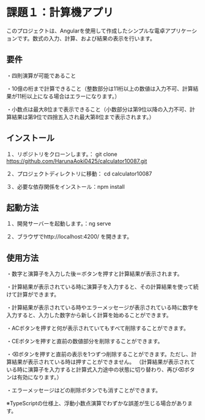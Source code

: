 # 課題１：計算機アプリ

このプロジェクトは、Angularを使用して作成したシンプルな電卓アプリケーションです。数式の入力、計算、および結果の表示を行います。

## 要件
・四則演算が可能であること

・10億の桁まで計算できること（整数部分は11桁以上の数値は入力不可、計算結果が11桁以上になる場合はエラーになります。）

・小数点は最大8位まで表示できること（小数部分は第9位以降の入力不可、計算結果は第9位で四捨五入され最大第8位まで表示されます。）

## インストール
１、リポジトリをクローンします。： git clone https://github.com/HarunaAoki0425/calculator10087.git

２、プロジェクトディレクトリに移動： cd calculator10087

３、必要な依存関係をインストール：npm install

## 起動方法
１、開発サーバーを起動します。：ng serve

２、ブラウザでhttp://localhost:4200/ を開きます。

## 使用方法
・数字と演算子を入力した後＝ボタンを押すと計算結果が表示されます。

・計算結果が表示されている時に演算子を入力すると、その計算結果を使って続けて計算ができます。

・計算結果が表示されている時やエラーメッセージが表示されている時に数字を入力すると、入力した数字から新しく計算を始めることができます。

・ACボタンを押すと何が表示されていてもすべて削除することができます。

・CEボタンを押すと直前の数値部分を削除することができます。

・⌫ボタンを押すと直前の表示を1つずつ削除することができます。ただし、計算結果が表示されている時は押すことができません。
（計算結果が表示されている時に演算子を入力すると計算式入力途中の状態に切り替わり、再び⌫ボタンは有効になります。）

・エラーメッセージはどの削除ボタンでも消すことができます。

※TypeScriptの仕様上、浮動小数点演算でわずかな誤差が生じる場合があります。